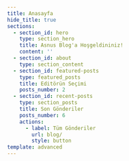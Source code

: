 ```yaml
---
title: Anasayfa
hide_title: true
sections:
  - section_id: hero
    type: section_hero
    title: Asnus Blog'a Hoşgeldininiz!
    content: ''
  - section_id: about
    type: section_content
  - section_id: featured-posts
    type: featured_posts
    title: Editörün Seçimi
    posts_number: 2
  - section_id: recent-posts
    type: section_posts
    title: Son Gönderiler
    posts_number: 6
    actions:
      - label: Tüm Gönderiler
        url: blog/
        style: button
template: advanced
---
```

